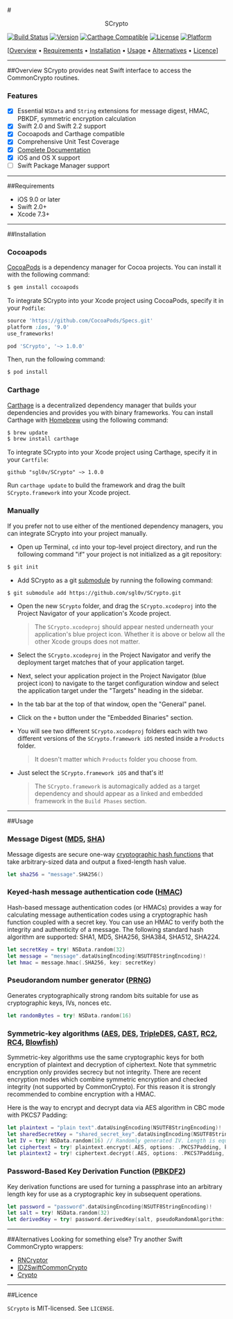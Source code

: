 #<p align="center">SCrypto</p>

[![Build Status](https://travis-ci.org/sgl0v/SCrypto.svg?branch=master)](https://travis-ci.org/sgl0v/SCrypto) 
[![Version](https://img.shields.io/cocoapods/v/SCrypto.svg?style=flat)](http://cocoadocs.org/docsets/SCrypto)
[![Carthage Compatible](https://img.shields.io/badge/Carthage-compatible-4BC51D.svg?style=flat)](https://github.com/Carthage/Carthage)
[![License](https://img.shields.io/cocoapods/l/SCrypto.svg?style=flat)](http://cocoadocs.org/docsets/SCrypto)
[![Platform](https://img.shields.io/cocoapods/p/SCrypto.svg?style=flat)](http://cocoadocs.org/docsets/SCrypto)

[[Overview](#overview) &bull; [Requirements](#requirements) &bull; [Installation](#installation) &bull; [Usage](#usage) &bull; [Alternatives](#alternatives) &bull; [Licence](#licence)] 

---

##Overview
SCrypto provides neat Swift interface to access the CommonCrypto routines.
### Features

- [x] Essential `NSData` and `String` extensions for message digest, HMAC, PBKDF, symmetric encryption calculation
- [x] Swift 2.0 and Swift 2.2 support
- [x] Cocoapods and Carthage compatible
- [x] Comprehensive Unit Test Coverage
- [x] [Complete Documentation](http://cocoadocs.org/docsets/SCrypto)
- [x] iOS and OS X support
- [ ] Swift Package Manager support

---

##Requirements

- iOS 9.0 or later
- Swift 2.0+
- Xcode 7.3+

---

##Installation
### Cocoapods

[CocoaPods](http://cocoapods.org) is a dependency manager for Cocoa projects. You can install it with the following command:

```bash
$ gem install cocoapods
```

To integrate SCrypto into your Xcode project using CocoaPods, specify it in your `Podfile`:

```ruby
source 'https://github.com/CocoaPods/Specs.git'
platform :ios, '9.0'
use_frameworks!

pod 'SCrypto', '~> 1.0.0'
```

Then, run the following command:

```bash
$ pod install
```

### Carthage
[Carthage](https://github.com/Carthage/Carthage) is a decentralized dependency manager that builds your dependencies and provides you with binary frameworks. You can install Carthage with [Homebrew](http://brew.sh/) using the following command:

```bash
$ brew update
$ brew install carthage
```

To integrate SCrypto into your Xcode project using Carthage, specify it in your `Cartfile`:

```ogdl
github "sgl0v/SCrypto" ~> 1.0.0
```

Run `carthage update` to build the framework and drag the built `SCrypto.framework` into your Xcode project.

### Manually
If you prefer not to use either of the mentioned dependency managers, you can integrate SCrypto into your project manually.

- Open up Terminal, `cd` into your top-level project directory, and run the following command "if" your project is not initialized as a git repository:

```bash
$ git init
```

- Add SCrypto as a git [submodule](http://git-scm.com/docs/git-submodule) by running the following command:

```bash
$ git submodule add https://github.com/sgl0v/SCrypto.git
```

- Open the new `SCrypto` folder, and drag the `SCrypto.xcodeproj` into the Project Navigator of your application's Xcode project.

    > The `SCrypto.xcodeproj` should appear nested underneath your application's blue project icon. Whether it is above or below all the other Xcode groups does not matter.

- Select the `SCrypto.xcodeproj` in the Project Navigator and verify the deployment target matches that of your application target.
- Next, select your application project in the Project Navigator (blue project icon) to navigate to the target configuration window and select the application target under the "Targets" heading in the sidebar.
- In the tab bar at the top of that window, open the "General" panel.
- Click on the `+` button under the "Embedded Binaries" section.
- You will see two different `SCrypto.xcodeproj` folders each with two different versions of the `SCrypto.framework iOS` nested inside a `Products` folder.

    > It doesn't matter which `Products` folder you choose from.
    
- Just select the `SCrypto.framework iOS` and that's it!

	> The `SCrypto.framework` is automagically added as a target dependency and should appear as a linked and embedded framework in the `Build Phases` section.

---

##Usage
### Message Digest ([MD5](https://en.wikipedia.org/wiki/MD5), [SHA](https://en.wikipedia.org/wiki/Secure_Hash_Algorithm))
Message digests are secure one-way [cryptographic hash functions](https://en.wikipedia.org/wiki/Cryptographic_hash_function) that take arbitrary-sized data and output a fixed-length hash value.

```swift
let sha256 = "message".SHA256()
```

### Keyed-hash message authentication code ([HMAC](https://en.wikipedia.org/wiki/Hash-based_message_authentication_code))
Hash-based message authentication codes (or HMACs) provides a way for calculating message authentication codes using a cryptographic hash function coupled with a secret key. You can use an HMAC to verify both the integrity and authenticity of a message. The following standard hash algorithm are supported: SHA1, MD5, SHA256, SHA384, SHA512, SHA224.

```swift
let secretKey = try! NSData.random(32) 
let message = "message".dataUsingEncoding(NSUTF8StringEncoding)!
let hmac = message.hmac(.SHA256, key: secretKey)
```

### Pseudorandom number generator ([PRNG](https://en.wikipedia.org/wiki/Pseudorandom_number_generator))
Generates cryptographically strong random bits suitable for use as cryptographic keys, IVs, nonces etc.

```swift
let randomBytes = try! NSData.random(16)
```

### Symmetric-key algorithms ([AES](https://en.wikipedia.org/wiki/Advanced_Encryption_Standard), [DES](https://en.wikipedia.org/wiki/Data_Encryption_Standard), [TripleDES](https://en.wikipedia.org/wiki/Triple_DES), [CAST](https://en.wikipedia.org/wiki/CAST5), [RC2](https://en.wikipedia.org/wiki/RC2), [RC4](https://en.wikipedia.org/wiki/RC4), [Blowfish](https://en.wikipedia.org/wiki/Blowfish_(cipher)))

Symmetric-key algorithms use the same cryptographic keys for both encryption of plaintext and decryption of ciphertext. Note that symmetric encryption only provides secrecy but not integrity. There are recent encryption modes which combine symmetric encryption and checked integrity (not supported by CommonCrypto). For this reason it is strongly recommended to combine encryption with a HMAC.

Here is the way to encrypt and decrypt data via AES algorithm in CBC mode with PKCS7 Padding:

```swift
let plaintext = "plain text".dataUsingEncoding(NSUTF8StringEncoding)!
let sharedSecretKey = "shared_secret_key".dataUsingEncoding(NSUTF8StringEncoding)!.SHA256() // AES-256
let IV = try! NSData.random(16) // Randomly generated IV. Length is equal to the AES block size(128)
let ciphertext = try! plaintext.encrypt(.AES, options: .PKCS7Padding, key: sharedSecretKey, iv: IV)
let plaintext2 = try! ciphertext.decrypt(.AES, options: .PKCS7Padding, key: sharedSecretKey, iv: IV)
```

### Password-Based Key Derivation Function ([PBKDF2](https://en.wikipedia.org/wiki/PBKDF2))
Key derivation functions are used for turning a passphrase into an arbitrary length key for use as a cryptographic key in subsequent operations.

```swift
let password = "password".dataUsingEncoding(NSUTF8StringEncoding)!
let salt = try! NSData.random(32)
let derivedKey = try! password.derivedKey(salt, pseudoRandomAlgorithm: .SHA256, rounds: 20, derivedKeyLength: 32)
```

---

##Alternatives
Looking for something else? Try another Swift CommonCrypto wrappers:

- [RNCryptor](https://github.com/RNCryptor/RNCryptor)
- [IDZSwiftCommonCrypto](https://github.com/iosdevzone/IDZSwiftCommonCrypto)
- [Crypto](https://github.com/soffes/Crypto)

---
 
##Licence

`SCrypto` is MIT-licensed. See `LICENSE`. 